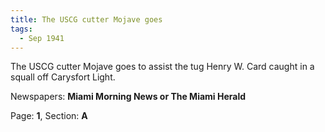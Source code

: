 ```yaml
---  
title: The USCG cutter Mojave goes  
tags:  
  - Sep 1941  
---  
```

  
The USCG cutter Mojave goes to assist the tug Henry W. Card caught in a squall off Carysfort Light.  
  
Newspapers: **Miami Morning News or The Miami Herald**  
  
Page: **1**, Section: **A** 

